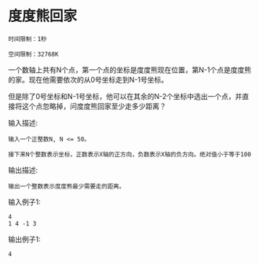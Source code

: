 # 度度熊回家
```
时间限制：1秒

空间限制：32768K
```

一个数轴上共有N个点，第一个点的坐标是度度熊现在位置，第N-1个点是度度熊的家。现在他需要依次的从0号坐标走到N-1号坐标。

但是除了0号坐标和N-1号坐标，他可以在其余的N-2个坐标中选出一个点，并直接将这个点忽略掉，问度度熊回家至少走多少距离？

输入描述:
```
输入一个正整数N, N <= 50。

接下来N个整数表示坐标，正数表示X轴的正方向，负数表示X轴的负方向。绝对值小于等于100
```

输出描述:
```
输出一个整数表示度度熊最少需要走的距离。
```

输入例子1:
```
4
1 4 -1 3
```

输出例子1:
```
4
```